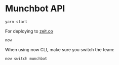 # Munchbot API

```bash
yarn start
```

For deploying to [zeit.co](https://zeit.co/withoutwax/munchbot-node-js)

```bash
now
```

When using now CLI, make sure you switch the team:

```bash
now switch munchbot
```
